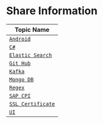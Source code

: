 # Share Information

| Topic Name                                |
| ----------------------------------------- |
| [`Android`](./Android/)                   |
| [`C#`](./C#/)                             |
| [`Elastic Search`](./ElasticSearch/)      |
| [`Git Hub`](./GitHub%20readme.md)         |
| [`Kafka`](./Kafka/)                       |
| [`Mongo DB`](./MongoDb/)                  |
| [`Regex`](./Regex%20readme.md)            |
| [`SAP CPI`](./SAP%20CPI%20Practice/)      |
| [`SSL Certificate`](./SSL%20Certificate/) |
| [`UI`](./UI/)                             |